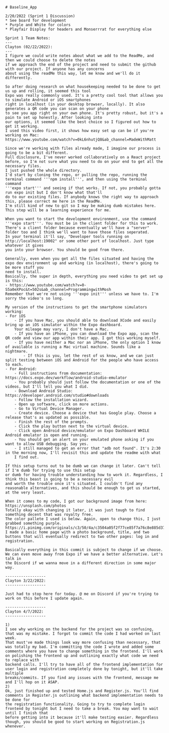     # Baseline_App

    2/20/2022 (Sprint 1 Discussion)
    * See board for development
    * Purple and White for colors
    * Playfair Display for headers and Monserrrat for everything else

    Sprint 1 Team Notes: 
    ---
    Clayton (02/22/2022): 
    ---
    I figure we could write notes about what we add to the ReadMe, and then we could choose to delete the notes
    if we approach the end of the project and need to submit the github with our project. If anyone has any concerns 
    about using the readMe this way, let me know and we'll do it differently. 

    So after doing research on what housekeeping needed to be done to get us up and rolling, it seemed this tool
    Expo was really commonly used. It's a pretty cool tool that allows you to simulate Android or iOS smartphones 
    right in localhost (in your desktop browser, locally). It also generates a QR code you can scan on your phone
    to see you app right on your own phone. It's pretty robust, but it's a pain to set up honestly. After looking into
    our options, it seemed like the best choice so I figured out how to get it working. 
    I used this video first, it shows how easy set up can be if you're working on Mac:
    https://www.youtube.com/watch?v=0kL6nhutjQ8&ab_channel=MadeWithMatt

    Since we're working with files already made, I imagine our process is going to be a bit different. 
    Full disclosure, I've never worked collaboratively on a React project before, so I'm not sure what you need to do on your end to get all the necessary files.
    I just pushed the whole directory.
    I'd start by cloning the repo, or pulling the repo, running the terminal command '''npm install''', and then using the terminal command
    '''expo start''' and seeing if that works. If not, you probably gotta run expo init but I don't know what that'll
    do to our existing files. If anybody knows the right way to approach this, please correct me here in the ReadMe. 
    I'm still kind of new to git so I may be making dumb mistakes here. This step will be a learning experience for me. 

    When you want to start the development environment, use the command '''expo start'''. You must be in the client folder for this to work. 
    There's a client folder because eventually we'll have a "server" folder too and I think we'll want to have those files seperated. 
    In your terminal it'll say, "Developer tools running on http://localhost:19002" or some other port of localhost. Just type whatever it gives
    you into your browser. You should be good from there. 

    Generally, even when you get all the files situated and having the expo dev environment up and working (in localhost), there's going to be more stuff you 
    need to install. 
    Basically, the super in depth, everything you need video to get set up is this: 
    - https://www.youtube.com/watch?v=0-S5a0eXPoc&t=502s&ab_channel=ProgrammingwithMosh
    Remember that we're not using '''expo init''' unless we have to. I'm sorry the video's so long. 

    My version of the instructions to get the smartphone simulators working: 
    - For iOS
        - If you have Mac, you should able to download XCode and easily bring up an iOS simulator within the Expo dashboard.
        Your mileage may vary, I don't have a Mac. 
        - If you have an iPhone, you can download the Expo app, scan the QR code and view our app within their app. I got this working myself.
        - If you have neither a Mac nor an iPhone, the only option I know of available is running a Mac virtual machine. Sounds like a nightmare. 
            - If this is you, let the rest of us know, and we can just split testing between iOS and Android for the people who have access to each. 
    - For Android: 
        - Full instructions from documentation: https://docs.expo.dev/workflow/android-studio-emulator
        - You probably should just follow the documentation or one of the videos, but I'll tell you what I did. 
        - Download Android Studio: https://developer.android.com/studio#downloads
        - Follow the installation wizard. 
        - Open up software, click on more actions. 
        - Go to Virtual Device Manager. 
        - Create device. Choose a device that has Google play. Choose a release that's as updated as possible. 
        - Finish the rest of the prompts. 
        - Click the play button next to the virtual device. 
        - Click open Android device/emulator on Expo Dashboard WHILE Android emulator is open and running. 
        - You should get an alert on your emulated phone asking if you want to allow USB debugging. Say yes. 
        - I still managed to get an error that "adb not found". It's 2:30 in the morning now, I'll revisit this and update the readme with what 
        I find out. 

    If this setup turns out to be dumb we can change it later. Can't tell if I'm dumb for trying to use this setup
    or dumb for having trouble understanding how to work it. Regardless, I think this beast is going to be a necessary evil
    and worth the trouble once it's situated. I couldn't find any reasonable alternatives, and this should be enough to get us started, 
    at the very least.

    When it comes to my code, I got our background image from here: 
    https://unsplash.com/photos
    Totally okay with changing it later, it was just tough to find something decent that was royalty free. 
    The color pallete I used is below. Again, open to change this, I just grabbed something purple.
    https://i.pinimg.com/originals/c3/50/4a/c3504a05f2f77ce85f7a76c8e885d378.jpg
    I made a basic home page with a photo background, title, and two buttons that will eventually redirect to two other pages: log in and registration. 

    Basically everything in this commit is subject to change if we choose. We can even move away from Expo if we have a better alternative. Let's talk in
    the Discord if we wanna move in a different direction in some major way. 

    ------------------
    Clayton 3/22/2022:
    ------------------

    Just had to stop here for today. @ me on Discord if you're trying to work on this before I update again. 

    ------------------
    Clayton 4/7/2022:
    ------------------

    1)
    I see why working on the backend for the project was so confusing, that was my mistake. I forgot to commit the code I had worked on last week. 
    That must've made things look way more confusing than necessary, that was totally my bad. I'm committing the code I wrote and added some 
    comments where you have to change something in the frontend. I'll work on polishing the frontend up and outlining exactly what code we need to replace with 
    backend calls. I'll try to have all of the frontend implementation for user login and registration completely done by tonight, but it'll take multiple 
    breaks/commits. If you find any issues with the frontend, message me and I'll hop on it ASAP. 
    2)
    Ok, just finished up and tested Home.js and Register.js. You'll find comments in Register.js outlining what backend implementation needs to be done for 
    the registration functionality. Going to try to complete login frontend by tonight but I need to take a break. You may want to wait until I finish that
    before getting into it because it'll make testing easier. Regardless though, you should be good to start working on Registration.js whenever. 